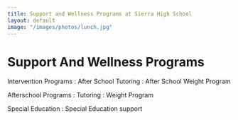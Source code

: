 ```yaml
---
title: Support and Wellness Programs at Sierra High School
layout: default
image: "/images/photos/lunch.jpg"
---
```


<div class="text" markdown="1">

# Support And Wellness Programs

Intervention Programs
: After School Tutoring
: After School Weight Program

Afterschool Programs
: Tutoring
: Weight Program

Special Education
: Special Education support

</div>
